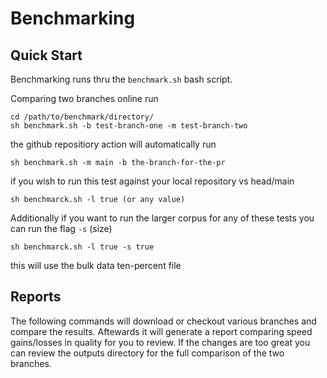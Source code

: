 # Benchmarking

## Quick Start

Benchmarking runs thru the `benchmark.sh` bash script.

Comparing two branches online run 

    cd /path/to/benchmark/directory/
    sh benchmark.sh -b test-branch-one -m test-branch-two

the github repositiory action will automatically run 

    sh benchmark.sh -m main -b the-branch-for-the-pr

if you wish to run this test against your local repository vs head/main

    sh benchmarck.sh -l true (or any value) 

Additionally if you want to run the larger corpus for any of these
tests you can run the flag `-s` (size)
    
    sh benchmarck.sh -l true -s true

this will use the bulk data ten-percent file 


## Reports

The following commands will download or checkout various branches and 
compare the results. Aftewards it will generate a report comparing speed
gains/losses in quality for you to review.  If the changes are too great
you can review the outputs directory for the full comparison of the 
two branches.